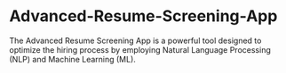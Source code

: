 # Advanced-Resume-Screening-App
The Advanced Resume Screening App is a powerful tool designed to optimize the hiring process by employing Natural Language Processing (NLP) and Machine Learning (ML). 
